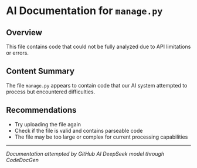 # AI Documentation for `manage.py`

## Overview

This file contains code that could not be fully analyzed due to API limitations or errors.

## Content Summary

The file `manage.py` appears to contain code that our AI system attempted to process but encountered difficulties.

## Recommendations

- Try uploading the file again
- Check if the file is valid and contains parseable code
- The file may be too large or complex for current processing capabilities

---
*Documentation attempted by GitHub AI DeepSeek model through CodeDocGen*